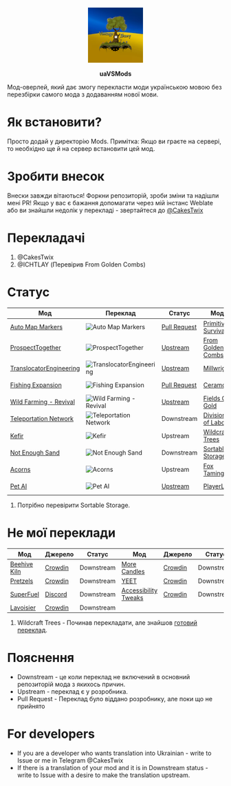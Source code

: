 <p align="center">
  <img src="modicon.png" />
  <p align="center"><b>uaVSMods</b></p>
</p>


Мод-оверлей, який дає змогу перекласти моди українською мовою без перезбірки самого мода з додаванням нової мови.

# Як встановити?

Просто додай у директорію Mods.
Примітка: Якщо ви граєте на сервері, то необхідно ще й на сервер встановити цей мод.

# Зробити внесок

Внески завжди вітаються!
Форкни репозиторій, зроби зміни та надішли мені PR!
Якщо у вас є бажання допомагати через мій інстанс Weblate або ви знайшли недолік у перекладі - звертайтеся до [@CakesTwix](https://t.me/CakesTwix)

# Перекладачі

1. @CakesTwix
2. @ICHTLAY (Перевірив From Golden Combs)

# Статус

| Мод | Переклад | Статус | Мод | Переклад | Статус |
|-----|--------|-----|--------|--------|--------|
| [Auto Map Markers](https://mods.vintagestory.at/show/mod/797) | ![Auto Map Markers](https://weblate.cakestwix.com/widgets/vintage-story-mods/uk/auto-map-markers/svg-badge.svg) | [Pull Request](https://github.com/egocarib/Vintage-Story-Mods/pull/10) | [Primitive Survival](https://mods.vintagestory.at/show/mod/1238) | ![Primitive Survival](http://weblate.cakestwix.com/widgets/opensource/uk/primitive-survival/svg-badge.svg) | [Upstream](https://github.com/SpearAndFang/primitive-survival/pull/4) |
| [ProspectTogether](https://mods.vintagestory.at/show/mod/6932) | ![ProspectTogether](https://weblate.cakestwix.com/widgets/vintage-story-mods/uk/prospecttogether/svg-badge.svg) | [Upstream](https://github.com/Wooza/ProspectTogether/pull/4) | [From Golden Combs](https://mods.vintagestory.at/show/mod/1373) | ![From Golden Combs ](https://weblate.cakestwix.com/widgets/vintage-story-mods/uk/from-golden-combs/svg-badge.svg) | [Upstream](https://github.com/Aetherial-Labs/FromGoldenCombs/pull/30) |
| [TranslocatorEngineering](https://mods.vintagestory.at/show/mod/600) | ![TranslocatorEngineering](https://weblate.cakestwix.com/widgets/vintage-story-mods/uk/translocatorengineeringredux/svg-badge.svg) | [Upstream](https://github.com/SpearAndFang/translocator-engineering-redux/pull/6) | [Millwright](https://mods.vintagestory.at/show/mod/7016) | ![Millwright](https://weblate.cakestwix.com/widgets/vintage-story-mods/uk/millwright/svg-badge.svg) | [Upstream](https://github.com/SpearAndFang/millwright/pull/2) |
| [Fishing Expansion](https://mods.vintagestory.at/show/mod/6700) | ![Fishing Expansion](https://weblate.cakestwix.com/widgets/vintage-story-mods/uk/fishing-expansion/svg-badge.svg) | [Pull Request](https://gitlab.com/sneezermods/fishingexpansion/-/merge_requests/1) | [Ceramos](https://mods.vintagestory.at/show/mod/3777) | ![Ceramos](https://weblate.cakestwix.com/widgets/vintage-story-mods/uk/ceramos/svg-badge.svg) | [Pull Request](https://github.com/Farkoth/Ceramos/pull/3) |
| [Wild Farming - Revival](https://mods.vintagestory.at/show/mod/6102) | ![Wild Farming - Revival ](https://weblate.cakestwix.com/widgets/vintage-story-mods/uk/wild-farming-revival/svg-badge.svg) | [Upstream](https://github.com/SpearAndFang/wildfarmingrevival/pull/1) | [Fields Of Gold](https://mods.vintagestory.at/show/mod/1429) | ![Fields Of Gold](https://weblate.cakestwix.com/widgets/vintage-story-mods/uk/fieldsofgold/svg-badge.svg) | [Pull Request](https://github.com/Aetherial-Labs/FieldsOfGold/pull/31) |
| [Teleportation Network](https://mods.vintagestory.at/tpnet) | ![Teleportation Network](https://weblate.cakestwix.com/widgets/vintage-story-mods/uk/tpnet/svg-badge.svg) | Downstream | [Division of Labor](https://mods.vintagestory.at/show/mod/7292) | ![Division of Labor](https://weblate.cakestwix.com/widgets/vintage-story-mods/uk/divisionoflabor/svg-badge.svg) | [Upstream](https://gitlab.com/phillipinman/division-of-labor/-/merge_requests/1) |
| [Kefir](https://mods.vintagestory.at/show/mod/7412) | ![Kefir](https://weblate.cakestwix.com/widgets/vintage-story-mods/uk/divisionoflabor/svg-badge.svg) | Upstream | [Wildcraft Trees](https://mods.vintagestory.at/show/mod/4145) | ![Wildcraft Trees](https://weblate.cakestwix.com/widgets/vintage-story-mods/uk/wildcraft-trees/svg-badge.svg) | Downstream |
| [Not Enough Sand](https://mods.vintagestory.at/show/mod/6708) | ![Not Enough Sand](https://weblate.cakestwix.com/widgets/vintage-story-mods/uk/notenoughsand/svg-badge.svg) | Downstream | [Sortable Storage](https://mods.vintagestory.at/show/mod/2966) | ![Sortable Storage](https://weblate.cakestwix.com/widgets/vintage-story-mods/uk/sortablestorage/svg-badge.svg) | [Pull Request](https://github.com/SpearAndFang/sortablestorage/pull/1) |
| [Acorns](https://mods.vintagestory.at/show/mod/259) | ![Acorns](https://weblate.cakestwix.com/widgets/vintage-story-mods/uk/acorns/svg-badge.svg) | Upstream | [Fox Taming](https://mods.vintagestory.at/fox) | 100% | Downstream |
| [Pet AI](https://mods.vintagestory.at/petai) | ![Pet AI](https://weblate.cakestwix.com/widgets/vintage-story-mods/uk/petai/svg-badge.svg) | [Upstream](https://github.com/G3rste/petai/pull/54) | [PlayerList](https://mods.vintagestory.at/show/mod/7477) | ![PlayerList](https://weblate.cakestwix.com/widgets/vintage-story-mods/uk/playerlist/svg-badge.svg) | [Pull Request](https://github.com/BillyGalbreath/VS-PlayerList/pull/1)

1. Потрібно перевірити Sortable Storage.

# Не мої переклади
| Мод | Джерело | Статус | Мод | Джерело | Статус |
|-----|--------|-----|--------|--------|--------|
| [Beehive Kiln](https://mods.vintagestory.at/show/mod/5060) | [Crowdin](https://crowdin.com/translate/vintage-story-mods/223/en-uk) | Downstream | [More Candles](https://mods.vintagestory.at/show/mod/3601) | [Crowdin](https://crowdin.com/translate/vintage-story-mods/145/en-uk) | Downstream |
| [Pretzels](https://mods.vintagestory.at/show/mod/5546) | [Crowdin](https://crowdin.com/translate/vintage-story-mods/305/en-uk) | Downstream | [YEET](https://mods.vintagestory.at/show/mod/740) | [Crowdin](https://crowdin.com/translate/vintage-story-mods/301/en-uk) | Downstream |
| [SuperFuel](https://mods.vintagestory.at/show/mod/450) | [Discord](https://discord.gg/y2vZYXsQH4) | Downstream | [Accessibility Tweaks](https://mods.vintagestory.at/show/mod/450) | [Crowdin](https://crowdin.com/translate/vintage-story-mods/62/en-uk) | Downstream |
| [Lavoisier](https://mods.vintagestory.at/show/mod/5296) | [Crowdin](https://crowdin.com/translate/vintage-story-mods/261/en-uk) | Downstream |

1. Wildcraft Trees - Починав перекладати, але знайшов [готовий переклад](https://crowdin.com/translate/vintage-story-mods/191/en-uk).

# Пояснення

* Downstream - це коли переклад не включений в основний репозиторій мода з якихось причин.
* Upstream - переклад є у розробника.
* Pull Request - Переклад було віддано розробнику, але поки що не прийнято

# For developers
* If you are a developer who wants translation into Ukrainian - write to Issue or me in Telegram @CakesTwix
* If there is a translation of your mod and it is in Downstream status - write to Issue with a desire to make the translation upstream.